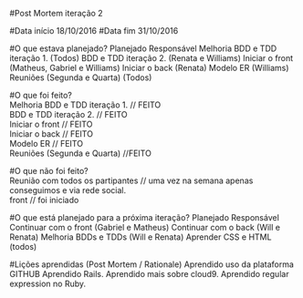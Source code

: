 #Post Mortem iteração 2

#Data início	18/10/2016
#Data fim	31/10/2016


#O que estava planejado?
Planejado						       Responsável
Melhoria BDD e TDD iteração 1.					 (Todos)
BDD e TDD iteração 2.				            (Renata e Williams)
Iniciar o front						  (Matheus, Gabriel e Williams)
Iniciar o back					            	 (Renata)
Modelo ER					                (Williams)
Reuniões (Segunda e Quarta)	                		  (Todos)


#O que foi feito?					        
Melhoria BDD e TDD iteração 1.	// FEITO				 
BDD e TDD iteração 2. // FEITO			        
Iniciar o front	// FEITO					        
Iniciar o back	// FEITO				            
Modelo ER // FEITO					                
Reuniões (Segunda e Quarta) //FEITO               
              


#O que não foi feito?	               
Reunião com todos os partipantes // uma vez na semana apenas  conseguimos e via rede social.	                
front // foi iniciado					                           


#O que está planejado para a próxima iteração?
Planejado						            Responsável
Continuar com o front						  (Gabriel e Matheus)
Continuar com o back							(Will e Renata)
Melhoria BDDs e TDDs					   		(Will e Renata)
Aprender CSS e HTML                         				(todos)
    
#Lições aprendidas (Post Mortem / Rationale)
Aprendido uso da plataforma GITHUB
Aprendido Rails.
Aprendido mais sobre cloud9.
Aprendido regular expression no Ruby.


